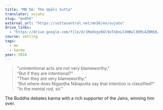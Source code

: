 ```yaml
---
title: "MN 56: The Upāli Sutta"
translator: sujato
slug: "mn056"
external_url: "https://suttacentral.net/mn56/en/sujato"
drive_links:
  - "https://drive.google.com/file/d/1MeOVgzRAl9xTnDnL53HBwl3KMi4ZNRE8/view?usp=drivesdk"
course: setting
tags:
  - mn
  - karma
year: 2018
---
```


> "unintentional acts are not very blameworthy."  
"But if they are intentional?"  
"Then they are very blameworthy."  
"But where does Nigaṇṭha Nātaputta say that intention is classified?"  
"In the mental rod, sir."  

The Buddha debates karma with a rich supporter of the Jains, winning him over.
